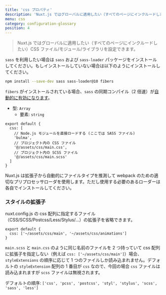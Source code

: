 ```yaml
---
title: 'css プロパティ'
description: 'Nuxt.js ではグローバルに適用したい（すべてのページにインクルードしたい）CSS ファイル/モジュール/ライブラリを設定できます。'
menu: css
category: configuration-glossary
position: 4
---
```


> Nuxt.js ではグローバルに適用したい（すべてのページにインクルードしたい）CSS ファイル/モジュール/ライブラリを設定できます。

`sass` を利用したい場合は `sass` および `sass-loader` パッケージをインストールしてください。もしインストールしていない場合は以下のようにインストールしてください。

```sh
npm install --save-dev sass sass-loader@10 fibers
```

<base-alert type="info">`fibers` がインストールされている場合、`sass` の同期コンパイル（2 倍速）が[自動的に有効になります](https://github.com/webpack-contrib/sass-loader)。</base-alert>

- 型: `Array`
  - 要素: `string`

```js{}[nuxt.config.js]
export default {
  css: [
    // Node.js モジュールを直接ロードする (ここでは SASS ファイル)
    'bulma',
    // プロジェクト内の CSS ファイル
    '@/assets/css/main.css',
    // プロジェクト内の SCSS ファイル
    '@/assets/css/main.scss'
  ]
}
```

Nuxt.js は拡張子から自動的にファイルタイプを推測して webpack のための適切なプリプロセッサローダを使用します。ただし使用する必要のあるローダーは各自でインストールしてください。

### スタイルの拡張子

nuxt.config.js の css 配列に指定するファイル（CSS/SCSS/Postcss/Less/Stylus/...）の拡張子を省略できます。

```js{}[nuxt.config.js]
export default {
  css: ['~/assets/css/main', '~/assets/css/animations']
}
```

<base-alert>

`main.scss` と `main.css` のように同じ名前のファイルを 2 つ持っていて css 配列に拡張子を指定しない（例えば `css: ['~/assets/css/main']`）場合、`styleExtensions` の順序に応じて 1 つのファイルしか読み込まれません。デフォルトの `styleExtension` 配列の 1 番目が `css` なので、今回の場合 `css` ファイルは読み込まれますが `scss` ファイルは無視されます。

</base-alert>

デフォルトの順序: `['css', 'pcss', 'postcss', 'styl', 'stylus', 'scss', 'sass', 'less']`
